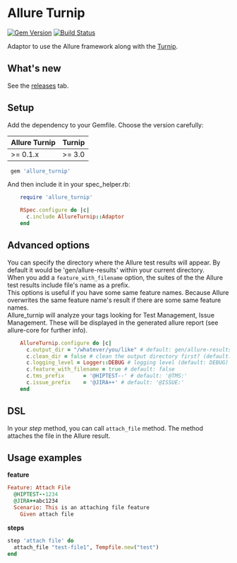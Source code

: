 # Allure Turnip

[![Gem Version](https://badge.fury.io/rb/allure_turnip.svg)](http://badge.fury.io/rb/allure-rspec) [![Build Status](https://travis-ci.org/aha-oretama/allure_turnip.svg?branch=master)](https://travis-ci.org/aha-oretama/allure_turnip)

Adaptor to use the Allure framework along with the [Turnip](https://github.com/jnicklas/turnip).

## What's new

See the [releases](https://github.com/aha-oretama/allure_turnip/releases) tab.


## Setup

Add the dependency to your Gemfile. Choose the version carefully:

| Allure Turnip | Turnip |
| ------------- | ------ |
| >= 0.1.x | >= 3.0 |

```ruby
 gem 'allure_turnip'
```

And then include it in your spec_helper.rb:

```ruby
    require 'allure_turnip'

    RSpec.configure do |c|
      c.include AllureTurnip::Adaptor
    end
```

## Advanced options

You can specify the directory where the Allure test results will appear. By default it would be 'gen/allure-results'
within your current directory.  
When you add a `feature_with_filename` option, the suites of the the Allure test results include file's name as a prefix.  
This options is useful if you have some same feature names. Because Allure overwrites the same feature name's result if there are some same feature names.  
Allure_turnip will analyze your tags looking for Test Management, Issue Management. These will be displayed in the generated allure report (see allure-core for further info).

```ruby
    AllureTurnip.configure do |c|
      c.output_dir = "/whatever/you/like" # default: gen/allure-results
      c.clean_dir = false # clean the output directory first? (default: true)
      c.logging_level = Logger::DEBUG # logging level (default: DEBUG)
      c.feature_with_filename = true # default: false
      c.tms_prefix      = '@HIPTEST--' # default: '@TMS:'
      c.issue_prefix    = '@JIRA++' # default: '@ISSUE:'
    end
```

## DSL
In your *step* method, you can call `attach_file` method.
The method attaches the file in the Allure result.

## Usage examples

**feature**
```ruby
Feature: Attach File
  @HIPTEST--1234
  @JIRA++abc1234
  Scenario: This is an attaching file feature
    Given attach file
```

**steps**
```ruby
step 'attach file' do
  attach_file "test-file1", Tempfile.new("test")
end
```

